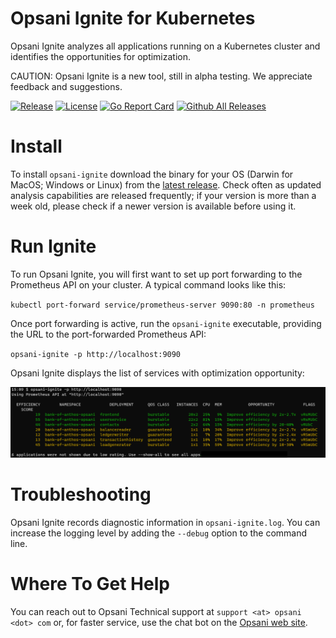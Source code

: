 # Opsani Ignite for Kubernetes

Opsani Ignite analyzes all applications running on a Kubernetes cluster 
and identifies the opportunities for optimization.

CAUTION: Opsani Ignite is a new tool, still in alpha testing. We appreciate feedback and suggestions.

[![Release](https://img.shields.io/github/release/goreleaser/goreleaser.svg?style=for-the-badge)](https://github.com/opsani/opsani-ignite/releases/latest)
[![License](https://img.shields.io/badge/License-Apache%202.0-blue.svg)](LICENSE.md)
[![Go Report Card](https://goreportcard.com/badge/github.com/opsani/opsani-ignite)](https://goreportcard.com/report/github.com/opsani/opsani-ignite)
[![Github All Releases](https://img.shields.io/github/downloads/opsani/opsani-ignite/total.svg)]()


# Install

To install `opsani-ignite` download the binary for your OS (Darwin for MacOS; Windows or Linux) from the [latest release](https://github.com/opsani/opsani-ignite/releases/latest). Check often as updated analysis capabilities are released frequently; if your version is more than a week old, please check if a newer version is available before using it.

# Run Ignite

To run Opsani Ignite, you will first want to set up port forwarding to the Prometheus API on your cluster. A typical command looks like this:

`kubectl port-forward service/prometheus-server 9090:80 -n prometheus`

Once port forwarding is active, run the `opsani-ignite` executable, providing the URL to the port-forwarded Prometheus API:

`opsani-ignite -p http://localhost:9090`

Opsani Ignite displays the list of services with optimization opportunity:

![screenshot](screenshot.png)

# Troubleshooting 

Opsani Ignite records diagnostic information in `opsani-ignite.log`. You can increase the logging level by adding the `--debug` option to the command line.

# Where To Get Help

You can reach out to Opsani Technical support at `support <at> opsani <dot> com` or, for faster service, use the chat bot on the [Opsani web site](www.opsani.com).
